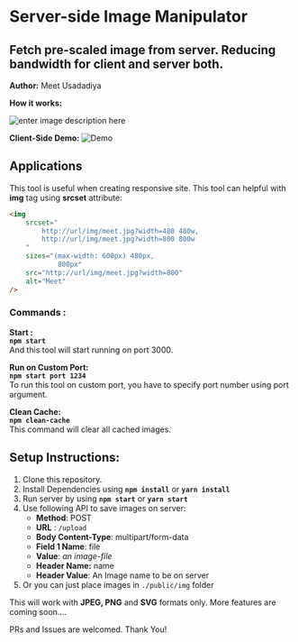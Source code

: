 # Server-side Image Manipulator

## Fetch pre-scaled image from server. Reducing bandwidth for client and server both.

**Author:** Meet Usadadiya

**How it works:**

![enter image description here](https://i.ibb.co/BC4S4fz/Diagram.png)

**Client-Side Demo:**
![Demo](https://user-images.githubusercontent.com/23379240/78450603-684c5f00-769d-11ea-8d4f-aa971882e653.gif)

## Applications

This tool is useful when creating responsive site. This tool can helpful with **img** tag using **srcset** attribute:

```html
<img
	srcset="
		http://url/img/meet.jpg?width=480 480w,
		http://url/img/meet.jpg?width=800 800w
	"
	sizes="(max-width: 600px) 480px,
            800px"
	src="http://url/img/meet.jpg?width=800"
	alt="Meet"
/>
```

### Commands :

**Start :**  
**`npm start`**  
And this tool will start running on port 3000.

**Run on Custom Port:**  
**`npm start port 1234`**  
To run this tool on custom port, you have to specify port number using port argument.

**Clean Cache:**  
**`npm clean-cache`**  
This command will clear all cached images.

## Setup Instructions:

1. Clone this repository.
2. Install Dependencies using **`npm install`** or **`yarn install`**
3. Run server by using **`npm start`** or **`yarn start`**
4. Use following API to save images on server:
    - **Method**: POST
    - **URL** : `/upload`
    - **Body Content-Type**: multipart/form-data
    - **Field 1 Name**: file
    - **Value**: _an image-file_
    - **Header Name:** name
    - **Header Value**: An Image name to be on server
5. Or you can just place images in `./public/img` folder

This will work with **JPEG, PNG** and **SVG** formats only.
More features are coming soon....

PRs and Issues are welcomed.
Thank You!

